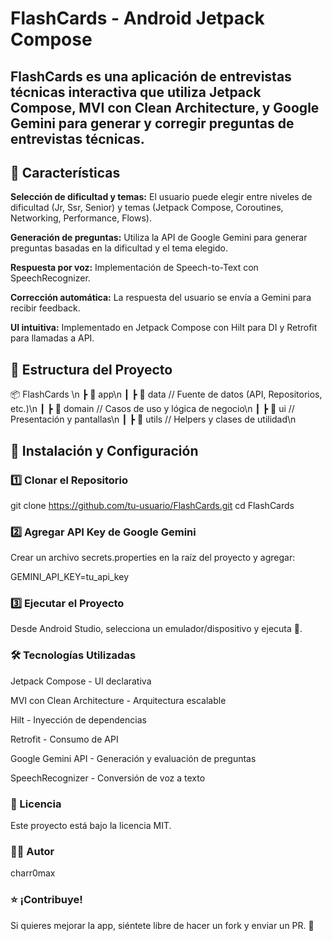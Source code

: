 # FlashCards - Android Jetpack Compose

## FlashCards es una aplicación de entrevistas técnicas interactiva que utiliza Jetpack Compose, MVI con Clean Architecture, y Google Gemini para generar y corregir preguntas de entrevistas técnicas.

## 📌 Características

**Selección de dificultad y temas:** El usuario puede elegir entre niveles de dificultad (Jr, Ssr, Senior) y temas (Jetpack Compose, Coroutines, Networking, Performance, Flows).

**Generación de preguntas:** Utiliza la API de Google Gemini para generar preguntas basadas en la dificultad y el tema elegido.

**Respuesta por voz:** Implementación de Speech-to-Text con SpeechRecognizer.

**Corrección automática:** La respuesta del usuario se envía a Gemini para recibir feedback.

**UI intuitiva:** Implementado en Jetpack Compose con Hilt para DI y Retrofit para llamadas a API.

## 📁 Estructura del Proyecto

📦 FlashCards \n
 ┣ 📂 app\n
 ┃ ┣ 📂 data  // Fuente de datos (API, Repositorios, etc.)\n
 ┃ ┣ 📂 domain // Casos de uso y lógica de negocio\n
 ┃ ┣ 📂 ui     // Presentación y pantallas\n
 ┃ ┣ 📂 utils  // Helpers y clases de utilidad\n

## 🚀 Instalación y Configuración

### 1️⃣ Clonar el Repositorio

git clone https://github.com/tu-usuario/FlashCards.git
cd FlashCards

### 2️⃣ Agregar API Key de Google Gemini

Crear un archivo secrets.properties en la raíz del proyecto y agregar:

GEMINI_API_KEY=tu_api_key

### 3️⃣ Ejecutar el Proyecto

Desde Android Studio, selecciona un emulador/dispositivo y ejecuta 🚀.

### 🛠️ Tecnologías Utilizadas

Jetpack Compose - UI declarativa

MVI con Clean Architecture - Arquitectura escalable

Hilt - Inyección de dependencias

Retrofit - Consumo de API

Google Gemini API - Generación y evaluación de preguntas

SpeechRecognizer - Conversión de voz a texto

### 📜 Licencia

Este proyecto está bajo la licencia MIT.

### 👨‍💻 Autor

charr0max

### ⭐ ¡Contribuye!

Si quieres mejorar la app, siéntete libre de hacer un fork y enviar un PR. 🚀
